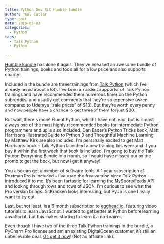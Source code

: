 ```yaml
---
title: Python Dev Kit Humble Bundle
author: Paul Cutler
type: post
date: 2018-05-03
categories:
  - Python
tags:
  - Talk Python
  - Python

---
```


[Humble Bundle](https://humblebundle.com) has done it again.  They’ve released an awesome bundle of Python trainings, books and tools all for a low price and also supports charity!

Included in the bundle are three trainings from [Talk Python](https://training.talkpython.fm) (which I’ve already raved about a lot).  I’ve been an ardent supporter of Talk Python trainings and have recommended them numerous times on the Python subreddits, and usually get comments that they’re so expensive (when compared to Udemy’s “sale prices” of $13).  But they’re worth every penny and now people have a chance to get three of them for just $20.

But wait, there's more!  Fluent Python, which I have not read, but is almost always one of the most highly recommended books for intermediate Python programmers and up is also included.  Dan Bader’s Python Tricks book, Matt Harrison’s Illustrated Guide to Python 3 and Thoughtful Machine Learning by Matthew Kirk are also included.  I’m personally excited to get Matt Harrison’s book - Talk Python launched a new training this week and if you buy it within the first week that book is included.  I’m going to buy the Talk Python Everything Bundle in a month, so I would have missed out on the promo to get the book, but now I get it anyway!

You also can get a number of software tools.  A 1 year subscription of Postman Pro is included - I’ve used the free version since Talk Python introduced it to me.  It’s been fantastic for learning the MySportsFeeds API and looking through rows and rows of JSON.  I’m curious to see what the Pro version brings.  GitKracken looks interesting, but PyUp is one I really want to try out.

Last, but not least, is a 6 month subscription to [egghead.io](https://egghead.io/), featuring video tutorials to learn JavaScript.  I wanted to get better at Python before learning JavaScript, but this makes starting to learn it a no-brainer.  

Even though I have two of the three Talk Python trainings in the bundle, a PyCharm Pro license and am an existing DigitalOcean customer, it’s still an unbelievable deal.  [Go get it now](https://www.humblebundle.com/software/python-dev-kit-bundle)!  (Not an affiliate link).
